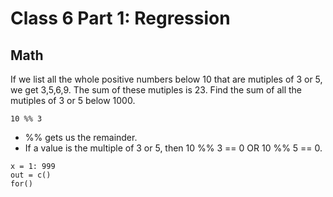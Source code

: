 # Class 6 Part 1: Regression
## Math
If we list all the whole positive numbers below 10 that are mutiples of 3 or 5, we get 3,5,6,9. The sum of these mutiples is 23. 
Find the sum of all the mutiples of 3 or 5 below 1000.
```
10 %% 3 
```
+ %% gets us the remainder. 
+ If a value is the multiple of 3 or 5, then 10 %% 3 == 0 OR 10 %% 5 == 0.
```
x = 1: 999
out = c()
for()
```
